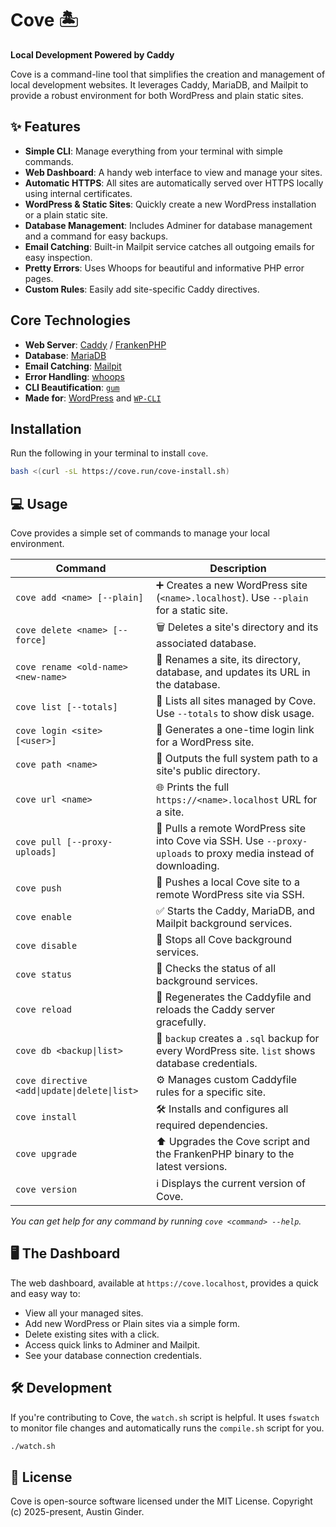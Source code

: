 # Cove 🏝️

**Local Development Powered by Caddy**

Cove is a command-line tool that simplifies the creation and management of local development websites. It leverages Caddy, MariaDB, and Mailpit to provide a robust environment for both WordPress and plain static sites.

## ✨ Features

  * **Simple CLI**: Manage everything from your terminal with simple commands.
  * **Web Dashboard**: A handy web interface to view and manage your sites.
  * **Automatic HTTPS**: All sites are automatically served over HTTPS locally using internal certificates.
  * **WordPress & Static Sites**: Quickly create a new WordPress installation or a plain static site.
  * **Database Management**: Includes Adminer for database management and a command for easy backups.
  * **Email Catching**: Built-in Mailpit service catches all outgoing emails for easy inspection.
  * **Pretty Errors**: Uses Whoops for beautiful and informative PHP error pages.
  * **Custom Rules**: Easily add site-specific Caddy directives.

## Core Technologies

  * **Web Server**: [Caddy](https://caddyserver.com/) / [FrankenPHP](https://frankenphp.dev/)
  * **Database**: [MariaDB](https://mariadb.org/)
  * **Email Catching**: [Mailpit](https://mailpit.axllent.org/)
  * **Error Handling**: [whoops](https://filp.github.io/whoops/)
  * **CLI Beautification**: [`gum`](https://github.com/charmbracelet/gum)
  * **Made for**: [WordPress](https://wordpress.org) and [`WP-CLI`](https://wp-cli.org/)

## Installation

Run the following in your terminal to install `cove`.

```bash
bash <(curl -sL https://cove.run/cove-install.sh)
```

## 💻 Usage

Cove provides a simple set of commands to manage your local environment.

| Command | Description |
| --- | --- |
| `cove add <name> [--plain]` | ➕ Creates a new WordPress site (`<name>.localhost`). Use `--plain` for a static site. |
| `cove delete <name> [--force]` | 🗑️ Deletes a site's directory and its associated database. |
| `cove rename <old-name> <new-name>` | 🔄 Renames a site, its directory, database, and updates its URL in the database. |
| `cove list [--totals]` | 📝 Lists all sites managed by Cove. Use `--totals` to show disk usage. |
| `cove login <site> [<user>]` | 🔑 Generates a one-time login link for a WordPress site. |
| `cove path <name>` | 📁 Outputs the full system path to a site's public directory. |
| `cove url <name>` | 🌐 Prints the full `https://<name>.localhost` URL for a site. |
| `cove pull [--proxy-uploads]` | 🔽 Pulls a remote WordPress site into Cove via SSH. Use `--proxy-uploads` to proxy media instead of downloading. |
| `cove push` | 🔼 Pushes a local Cove site to a remote WordPress site via SSH. |
| `cove enable` | ✅ Starts the Caddy, MariaDB, and Mailpit background services. |
| `cove disable` | 🛑 Stops all Cove background services. |
| `cove status` | 🔎 Checks the status of all background services. |
| `cove reload` | 🔄 Regenerates the Caddyfile and reloads the Caddy server gracefully. |
| `cove db <backup\|list>` | 💾 `backup` creates a `.sql` backup for every WordPress site. `list` shows database credentials. |
| `cove directive <add\|update\|delete\|list>` | ⚙️ Manages custom Caddyfile rules for a specific site. |
| `cove install` | 🛠️ Installs and configures all required dependencies. |
| `cove upgrade` | ⬆️ Upgrades the Cove script and the FrankenPHP binary to the latest versions. |
| `cove version` | ℹ️ Displays the current version of Cove. |

*You can get help for any command by running `cove <command> --help`.*

## 🖥️ The Dashboard

The web dashboard, available at `https://cove.localhost`, provides a quick and easy way to:

  * View all your managed sites.
  * Add new WordPress or Plain sites via a simple form.
  * Delete existing sites with a click.
  * Access quick links to Adminer and Mailpit.
  * See your database connection credentials.

## 🛠️ Development

If you're contributing to Cove, the `watch.sh` script is helpful. It uses `fswatch` to monitor file changes and automatically runs the `compile.sh` script for you.

```bash
./watch.sh
```

## 📜 License

Cove is open-source software licensed under the MIT License.
Copyright (c) 2025-present, Austin Ginder.